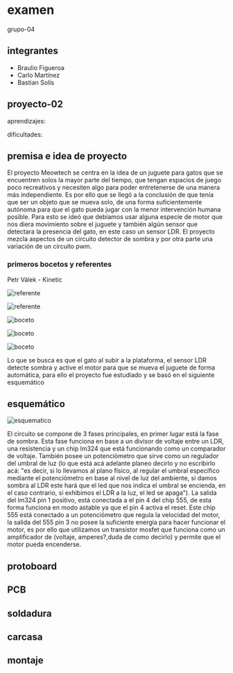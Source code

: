 # examen

grupo-04

## integrantes

- Braulio Figueroa
- Carlo Martínez
- Bastian Solís

## proyecto-02

aprendizajes: 

dificultades: 

## premisa e idea de proyecto

El proyecto Meowtech se centra en la idea de un juguete para gatos que se encuentren solos la mayor parte del tiempo, que tengan espacios de juego poco recreativos y necesiten algo para poder entretenerse de una manera más independiente. Es por ello que se llegó a la conclusión de que tenía que ser un objeto que se mueva solo, de una forma suficientemente autónoma para que el gato pueda jugar con la menor intervención humana posible. Para esto se ideó que debíamos usar alguna especie de motor que nos diera movimiento sobre el juguete y también algún sensor que detectara la presencia del gato, en este caso un sensor LDR. El proyecto mezcla aspectos de un circuito detector de sombra y por otra parte una variación de un circuito pwm.

### primeros bocetos y referentes

Petr Válek - Kinetic

![referente](./imagenes/protoboard/tme-grupo04-referente-registro01.jpg)

![referente](./imagenes/protoboard/tme-grupo04-referente-registro02.JPG)

![boceto](./imagenes/protoboard/tme-grupo04-premisa-registro01.jpg)

![boceto](./imagenes/protoboard/tme-grupo04-premisa-registro02.jpg)

![boceto](./imagenes/protoboard/tme-grupo04-premisa-registro03.jpg)

Lo que se busca es que el gato al subir a la plataforma, el sensor LDR detecte sombra y active el motor para que se mueva el juguete de forma automática, para ello el proyecto fue estudiado y se basó en el siguiente esquemático

## esquemático

![esquematico](./imagenes/protoboard/tme-grupo04-esquemático-registro01.jpg)

El circuito se compone de 3 fases principales, en primer lugar está la fase de sombra. Esta fase funciona en base a un divisor de voltaje entre un LDR, una resistencia  y un chip lm324 que está funcionando como un comparador de voltaje. También posee un potenciómetro que sirve como un regulador del umbral de luz (lo que está acá adelante planeo decirlo y no escribirlo acá: "es decir, si lo llevamos al plano físico, al regular el umbral específico mediante el potenciómetro en base al nivel de luz del ambiente, si damos sombra al LDR este hará que el led que nos indica el umbral se encienda, en el caso contrario, si exhibimos el LDR a la luz, el led se apaga"). La salida del lm324 pin 1 positivo, está conectada a el pin 4 del chip 555, de esta forma funciona en modo astable ya que el pin 4 activa el reset. Este chip 555 está conectado a un potenciómetro que regula la velocidad del motor, la salida del 555 pin 3 no posee la suficiente energía para hacer funcionar el motor, es por ello que utilizamos un transistor mosfet que funciona como un amplificador de (voltaje, amperes?,duda de como decirlo) y permite que el motor pueda encenderse.
 

## protoboard

## PCB

## soldadura

## carcasa

## montaje
